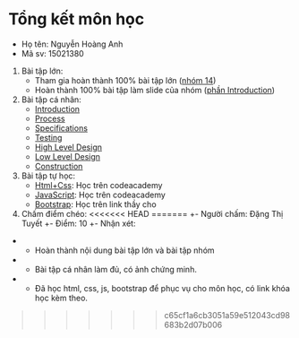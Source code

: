 # Tổng kết môn học
- Họ tên: Nguyễn Hoàng Anh
- Mã sv: 15021380

1. Bài tập lớn: 
	* Tham gia hoàn thành 100% bài tập lớn ([nhóm 14](https://github.com/truonganhhoang/INT2208-4-2018/tree/master/nhom-14))
	* Hoàn thành 100% bài tập làm slide của nhóm ([phần Introduction](https://github.com/truonganhhoang/SoftEng/tree/master/introduction))
2. Bài tập cá nhân: 
	* [Introduction](https://github.com/truonganhhoang/INT2208-4-2018/blob/master/NguyenHoangAnh/Introduction.png)
 	* [Process](https://github.com/truonganhhoang/INT2208-4-2018/blob/master/NguyenHoangAnh/Process.png)
	* [Specifications](https://github.com/truonganhhoang/INT2208-4-2018/blob/master/NguyenHoangAnh/Specifications.png)
	* [Testing](https://github.com/truonganhhoang/INT2208-4-2018/blob/master/NguyenHoangAnh/Testing.png)
	* [High Level Design](https://github.com/truonganhhoang/INT2208-4-2018/blob/master/NguyenHoangAnh/High%20Level%20Design.png)
	* [Low Level Design](https://github.com/truonganhhoang/INT2208-4-2018/blob/master/NguyenHoangAnh/Low%20Level%20Design.png)
	* [Construction](https://github.com/truonganhhoang/INT2208-4-2018/blob/master/NguyenHoangAnh/Construction.png)
3. Bài tập tự học: 
	* [Html+Css](https://github.com/hoanganhit1997/INT2208-4-2018/blob/master/NguyenHoangAnh/Html%2BCss.png): Học trên codeacademy
	* [JavaScript](https://github.com/hoanganhit1997/INT2208-4-2018/blob/master/NguyenHoangAnh/Javascript.jpg): Học trên codeacademy
	* [Bootstrap](https://github.com/hoanganhit1997/INT2208-4-2018/tree/master/NguyenHoangAnh/Bootstrap): Học trên link thầy cho
4. Chấm điểm chéo:
<<<<<<< HEAD
=======
+- Người chấm: Đặng Thị Tuyết
+- Điểm: 10
+- Nhận xét:
+	- Hoàn thành nội dung bài tập lớn và bài tập nhóm
+	- Bài tập cá nhân làm đủ, có ảnh chứng minh.
+	- Đã học html, css, js, bootstrap để phục vụ cho môn học, có link khóa học kèm theo.
>>>>>>> c65cf1a6cb3051a59e512043cd98683b2d07b006
